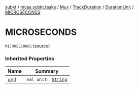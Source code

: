 [subkt](../../../../index.md) / [myaa.subkt.tasks](../../../index.md) / [Mux](../../index.md) / [TrackDuration](../index.md) / [DurationUnit](index.md) / [MICROSECONDS](./-m-i-c-r-o-s-e-c-o-n-d-s.md)

# MICROSECONDS

`MICROSECONDS` [(source)](https://github.com/Myaamori/SubKt/blob/master/src/main/kotlin/myaa/subkt/tasks/muxtask.kt#L141)

### Inherited Properties

| Name | Summary |
|---|---|
| [unit](unit.md) | `val unit: `[`String`](https://kotlinlang.org/api/latest/jvm/stdlib/kotlin/-string/index.html) |

